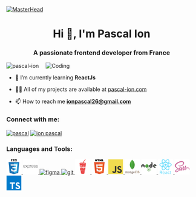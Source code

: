 [![MasterHead]([https://imgs.search.brave.com/dYzrw2Erzpz6VUMq2UpV16_CIt5iYaAJmatSg6j0tV4/rs:fit:860:0:0/g:ce/aHR0cHM6Ly90My5m/dGNkbi5uZXQvanBn/LzAzLzkxLzk5LzI4/LzM2MF9GXzM5MTk5/Mjg5NV9qZGZENnlW/cW5aNnVXeXVuamZ1/QTZ4VkEweE5NdkxJ/VS5qcGc)](https://pascal-ion.com/](https://st4.depositphotos.com/18014766/28572/i/450/depositphotos_285723608-stock-photo-full-stack-developer-with-digital.jpg))
<h1 align="center">Hi 👋, I'm Pascal Ion</h1>
<h3 align="center">A passionate frontend developer from France</h3>
<img src="https://imgs.search.brave.com/Vw0s-j3KCjUwWOAt0WAlK8W77DkfVvH6WPFHhL3_X40/rs:fit:500:0:0/g:ce/aHR0cHM6Ly9yYXcu/Z2l0aHVidXNlcmNv/bnRlbnQuY29tL1Ro/ZUR1ZGVUaGF0Q29k/ZS9UaGVEdWRlVGhh/dENvZGUvbWFzdGVy/L0Fzc2V0cy9EZXZl/bG9wZXIuZ2lm.jpeg" align="right" alt="Coding" width="400">

<p align="left"> <img src="https://komarev.com/ghpvc/?username=pascal-ion&label=Profile%20views&color=0e75b6&style=flat" alt="pascal-ion" /> </p>

- 🌱 I’m currently learning **ReactJs**

- 👨‍💻 All of my projects are available at [pascal-ion.com](pascal-ion.com)

- 📫 How to reach me **ionpascal26@gmail.com**

<h3 align="left">Connect with me:</h3>
<p align="left">
<a href="https://codepen.io/pascal" target="blank"><img align="center" src="https://raw.githubusercontent.com/rahuldkjain/github-profile-readme-generator/master/src/images/icons/Social/codepen.svg" alt="pascal" height="30" width="40" /></a>
<a href="https://linkedin.com/in/ion pascal" target="blank"><img align="center" src="https://raw.githubusercontent.com/rahuldkjain/github-profile-readme-generator/master/src/images/icons/Social/linked-in-alt.svg" alt="ion pascal" height="30" width="40" /></a>
</p>

<h3 align="left">Languages and Tools:</h3>
<p align="left"> <a href="https://www.w3schools.com/css/" target="_blank" rel="noreferrer"> <img src="https://raw.githubusercontent.com/devicons/devicon/master/icons/css3/css3-original-wordmark.svg" alt="css3" width="40" height="40"/> </a> <a href="https://expressjs.com" target="_blank" rel="noreferrer"> <img src="https://raw.githubusercontent.com/devicons/devicon/master/icons/express/express-original-wordmark.svg" alt="express" width="40" height="40"/> </a> <a href="https://www.figma.com/" target="_blank" rel="noreferrer"> <img src="https://www.vectorlogo.zone/logos/figma/figma-icon.svg" alt="figma" width="40" height="40"/> </a> <a href="https://git-scm.com/" target="_blank" rel="noreferrer"> <img src="https://www.vectorlogo.zone/logos/git-scm/git-scm-icon.svg" alt="git" width="40" height="40"/> </a> <a href="https://gulpjs.com" target="_blank" rel="noreferrer"> <img src="https://raw.githubusercontent.com/devicons/devicon/master/icons/gulp/gulp-plain.svg" alt="gulp" width="40" height="40"/> </a> <a href="https://www.w3.org/html/" target="_blank" rel="noreferrer"> <img src="https://raw.githubusercontent.com/devicons/devicon/master/icons/html5/html5-original-wordmark.svg" alt="html5" width="40" height="40"/> </a> <a href="https://developer.mozilla.org/en-US/docs/Web/JavaScript" target="_blank" rel="noreferrer"> <img src="https://raw.githubusercontent.com/devicons/devicon/master/icons/javascript/javascript-original.svg" alt="javascript" width="40" height="40"/> </a> <a href="https://www.mongodb.com/" target="_blank" rel="noreferrer"> <img src="https://raw.githubusercontent.com/devicons/devicon/master/icons/mongodb/mongodb-original-wordmark.svg" alt="mongodb" width="40" height="40"/> </a> <a href="https://nodejs.org" target="_blank" rel="noreferrer"> <img src="https://raw.githubusercontent.com/devicons/devicon/master/icons/nodejs/nodejs-original-wordmark.svg" alt="nodejs" width="40" height="40"/> </a> <a href="https://reactjs.org/" target="_blank" rel="noreferrer"> <img src="https://raw.githubusercontent.com/devicons/devicon/master/icons/react/react-original-wordmark.svg" alt="react" width="40" height="40"/> </a> <a href="https://sass-lang.com" target="_blank" rel="noreferrer"> <img src="https://raw.githubusercontent.com/devicons/devicon/master/icons/sass/sass-original.svg" alt="sass" width="40" height="40"/> </a> <a href="https://www.typescriptlang.org/" target="_blank" rel="noreferrer"> <img src="https://raw.githubusercontent.com/devicons/devicon/master/icons/typescript/typescript-original.svg" alt="typescript" width="40" height="40"/> </a> </p>



